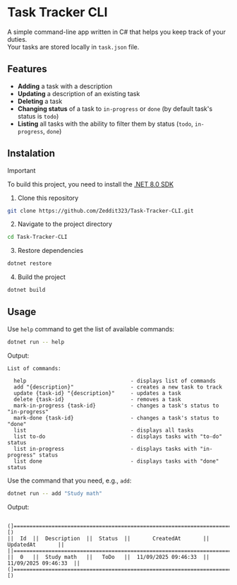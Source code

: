 # Task Tracker CLI
A simple command-line app written in C# that helps you keep track of your duties. <br/>
Your tasks are stored locally in `task.json` file.
## Features
- **Adding** a task with a description
- **Updating** a description of an existing task
- **Deleting** a task
- **Changing status** of a task to `in-progress` or `done` (by default task's status is `todo`)
- **Listing** all tasks with the ability to filter them by status (`todo`, `in-progress`, `done`)
## Instalation
> [!IMPORTANT]
> To build this project, you need to install the <a href="https://dotnet.microsoft.com/en-us/download/dotnet/8.0">.NET 8.0 SDK</a>
1. Clone this repository
```bash
git clone https://github.com/Zeddit323/Task-Tracker-CLI.git
```
2. Navigate to the project directory
```bash
cd Task-Tracker-CLI
```
3. Restore dependencies
```bash
dotnet restore
```
4. Build the project
```bash
dotnet build
```
## Usage
Use `help` command to get the list of available commands:
```bash
dotnet run -- help
```
Output:
```
List of commands:

  help                                 - displays list of commands
  add "{description}"                  - creates a new task to track
  update {task-id} "{description}"     - updates a task
  delete {task-id}                     - removes a task
  mark-in-progress {task-id}           - changes a task's status to "in-progress"
  mark-done {task-id}                  - changes a task's status to "done"
  list                                 - displays all tasks
  list to-do                           - displays tasks with "to-do" status
  list in-progress                     - displays tasks with "in-progress" status
  list done                            - displays tasks with "done" status
```
Use the command that you need, e.g., `add`:
```bash
dotnet run -- add "Study math"
```
Output:
```

(]=====================================================================================[)
||  Id  ||  Description  ||  Status  ||       CreatedAt       ||       UpdatedAt       ||
||=====================================================================================||
||  0   ||  Study math   ||   ToDo   ||  11/09/2025 09:46:33  ||  11/09/2025 09:46:33  ||
(]=====================================================================================[)

```

